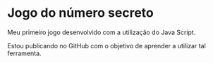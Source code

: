 # Jogo do número secreto
Meu primeiro jogo desenvolvido com a utilização do Java Script.

Estou publicando no GitHub com o objetivo de aprender a utilizar tal ferramenta.